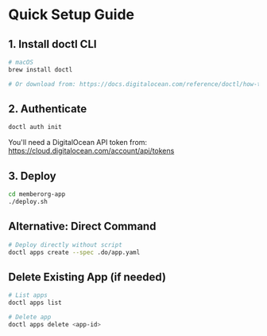 # Quick Setup Guide

## 1. Install doctl CLI
```bash
# macOS
brew install doctl

# Or download from: https://docs.digitalocean.com/reference/doctl/how-to/install/
```

## 2. Authenticate
```bash
doctl auth init
```
You'll need a DigitalOcean API token from: https://cloud.digitalocean.com/account/api/tokens

## 3. Deploy
```bash
cd memberorg-app
./deploy.sh
```

## Alternative: Direct Command
```bash
# Deploy directly without script
doctl apps create --spec .do/app.yaml
```

## Delete Existing App (if needed)
```bash
# List apps
doctl apps list

# Delete app
doctl apps delete <app-id>
```